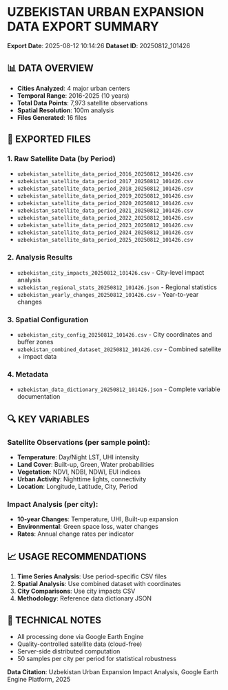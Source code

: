 
# UZBEKISTAN URBAN EXPANSION DATA EXPORT SUMMARY

**Export Date**: 2025-08-12 10:14:26
**Dataset ID**: 20250812_101426

## 📊 DATA OVERVIEW
- **Cities Analyzed**: 4 major urban centers
- **Temporal Range**: 2016-2025 (10 years)
- **Total Data Points**: 7,973 satellite observations
- **Spatial Resolution**: 100m analysis
- **Files Generated**: 16 files

## 📁 EXPORTED FILES

### 1. Raw Satellite Data (by Period)
- `uzbekistan_satellite_data_period_2016_20250812_101426.csv`
- `uzbekistan_satellite_data_period_2017_20250812_101426.csv`
- `uzbekistan_satellite_data_period_2018_20250812_101426.csv`
- `uzbekistan_satellite_data_period_2019_20250812_101426.csv`
- `uzbekistan_satellite_data_period_2020_20250812_101426.csv`
- `uzbekistan_satellite_data_period_2021_20250812_101426.csv`
- `uzbekistan_satellite_data_period_2022_20250812_101426.csv`
- `uzbekistan_satellite_data_period_2023_20250812_101426.csv`
- `uzbekistan_satellite_data_period_2024_20250812_101426.csv`
- `uzbekistan_satellite_data_period_2025_20250812_101426.csv`

### 2. Analysis Results
- `uzbekistan_city_impacts_20250812_101426.csv` - City-level impact analysis
- `uzbekistan_regional_stats_20250812_101426.json` - Regional statistics
- `uzbekistan_yearly_changes_20250812_101426.csv` - Year-to-year changes

### 3. Spatial Configuration  
- `uzbekistan_city_config_20250812_101426.csv` - City coordinates and buffer zones
- `uzbekistan_combined_dataset_20250812_101426.csv` - Combined satellite + impact data

### 4. Metadata
- `uzbekistan_data_dictionary_20250812_101426.json` - Complete variable documentation

## 🔍 KEY VARIABLES

### Satellite Observations (per sample point):
- **Temperature**: Day/Night LST, UHI intensity
- **Land Cover**: Built-up, Green, Water probabilities  
- **Vegetation**: NDVI, NDBI, NDWI, EUI indices
- **Urban Activity**: Nighttime lights, connectivity
- **Location**: Longitude, Latitude, City, Period

### Impact Analysis (per city):
- **10-year Changes**: Temperature, UHI, Built-up expansion
- **Environmental**: Green space loss, water changes
- **Rates**: Annual change rates per indicator

## 📈 USAGE RECOMMENDATIONS

1. **Time Series Analysis**: Use period-specific CSV files
2. **Spatial Analysis**: Use combined dataset with coordinates
3. **City Comparisons**: Use city impacts CSV
4. **Methodology**: Reference data dictionary JSON

## 🔧 TECHNICAL NOTES
- All processing done via Google Earth Engine
- Quality-controlled satellite data (cloud-free)
- Server-side distributed computation
- 50 samples per city per period for statistical robustness

**Data Citation**: Uzbekistan Urban Expansion Impact Analysis, Google Earth Engine Platform, 2025
